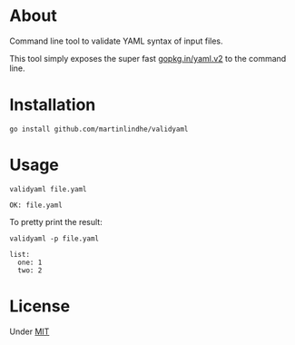 # About

Command line tool to validate YAML syntax of input files.

This tool simply exposes the super fast [gopkg.in/yaml.v2](https://gopkg.in/yaml.v2) to the command line.


# Installation

    go install github.com/martinlindhe/validyaml


# Usage

    validyaml file.yaml

    OK: file.yaml

To pretty print the result:

    validyaml -p file.yaml

    list:
      one: 1
      two: 2


# License

Under [MIT](LICENSE)
